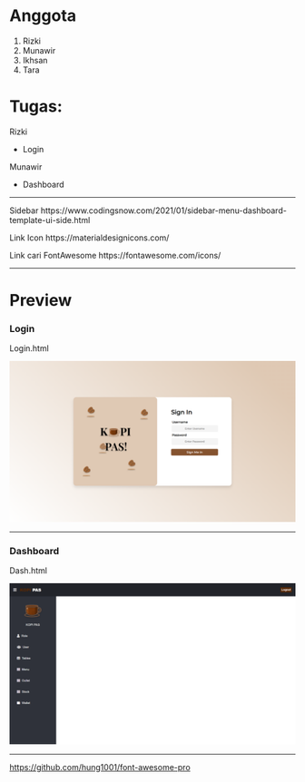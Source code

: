 # Anggota
1. Rizki
2. Munawir
3. Ikhsan
4. Tara

# Tugas:
<p1>Rizki</p1>
- Login

<p1>Munawir</p1>
- Dashboard

--------------------------------------------------------
<p>Sidebar https://www.codingsnow.com/2021/01/sidebar-menu-dashboard-template-ui-side.html</p>

<p>Link Icon https://materialdesignicons.com/</p>

<p>Link cari FontAwesome https://fontawesome.com/icons/</p>

--------------------------------------------------------
# Preview

<h3>Login</h3>
<p>Login.html</p>

<img src="Preview/Login.png" />

--------------------------------------------------------
<h3>Dashboard</h3>
<p>Dash.html</p>

<img src="Preview/dash.png" />

--------------------------------------------------------

https://github.com/hung1001/font-awesome-pro
